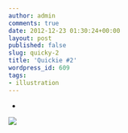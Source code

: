 ```yaml
---
author: admin
comments: true
date: 2012-12-23 01:30:24+00:00
layout: post
published: false
slug: quicky-2
title: 'Quickie #2'
wordpress_id: 609
tags:
- illustration
---
```





  * 

![](http://www.noio.nl/wordpress/wp-content/uploads/quicky-2/quicky2-800x399.png)




